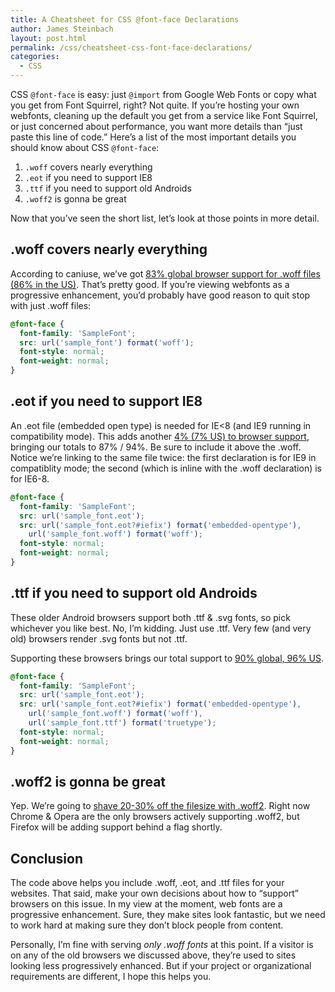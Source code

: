```yaml
---
title: A Cheatsheet for CSS @font-face Declarations
author: James Steinbach
layout: post.html
permalink: /css/cheatsheet-css-font-face-declarations/
categories:
  - CSS
---
```

CSS `@font-face` is easy: just `@import` from Google Web Fonts or copy what you get from Font Squirrel, right? Not quite. If you’re hosting your own webfonts, cleaning up the default you get from a service like Font Squirrel, or just concerned about performance, you want more details than “just paste this line of code.” Here’s a list of the most important details you should know about CSS `@font-face`:

1. `.woff` covers nearly everything
2. `.eot` if you need to support IE8
3. `.ttf` if you need to support old Androids
4. `.woff2` is gonna be great

Now that you’ve seen the short list, let’s look at those points in more detail.

## .woff covers nearly everything

According to caniuse, we’ve got [83% global browser support for .woff files (86% in the US)][1]. That’s pretty good. If you’re viewing webfonts as a progressive enhancement, you’d probably have good reason to quit stop with just .woff files:

~~~css
@font-face {
  font-family: 'SampleFont';
  src: url('sample_font') format('woff');
  font-style: normal;
  font-weight: normal;
}
~~~

## .eot if you need to support IE8

An .eot file (embedded open type) is needed for IE<8 (and IE9 running in compatibility mode). This adds another [4% (7% US) to browser support][2], bringing our totals to 87% / 94%. Be sure to include it above the .woff. Notice we&#8217;re linking to the same file twice: the first declaration is for IE9 in compatiblity mode; the second (which is inline with the .woff declaration) is for IE6-8.

~~~css
@font-face {
  font-family: 'SampleFont';
  src: url('sample_font.eot');
  src: url('sample_font.eot?#iefix') format('embedded-opentype'),
    url('sample_font.woff') format('woff');
  font-style: normal;
  font-weight: normal;
}
~~~

## .ttf if you need to support old Androids

These older Android browsers support both .ttf & .svg fonts, so pick whichever you like best. No, I&#8217;m kidding. Just use .ttf. Very few (and very old) browsers render .svg fonts but not .ttf.

Supporting these browsers brings our total support to [90% global, 96% US][3].

~~~css
@font-face {
  font-family: 'SampleFont';
  src: url('sample_font.eot');
  src: url('sample_font.eot?#iefix') format('embedded-opentype'),
    url('sample_font.woff') format('woff'),
    url('sample_font.ttf') format('truetype');
  font-style: normal;
  font-weight: normal;
}
~~~

## .woff2 is gonna be great

Yep. We&#8217;re going to [shave 20-30% off the filesize with .woff2][4]. Right now Chrome & Opera are the only browsers actively supporting .woff2, but Firefox will be adding support behind a flag shortly.

## Conclusion

The code above helps you include .woff, .eot, and .ttf files for your websites. That said, make your own decisions about how to &#8220;support&#8221; browsers on this issue. In my view at the moment, web fonts are a progressive enhancement. Sure, they make sites look fantastic, but we need to work hard at making sure they don&#8217;t block people from content.

Personally, I&#8217;m fine with serving *only .woff fonts* at this point. If a visitor is on any of the old browsers we discussed above, they&#8217;re used to sites looking less progressively enhanced. But if your project or organizational requirements are different, I hope this helps you.

 [1]: http://caniuse.com/#feat=woff
 [2]: http://caniuse.com/#feat=eot
 [3]: http://caniuse.com/#feat=ttf
 [4]: https://twitter.com/wpseo/status/482516050303807490
